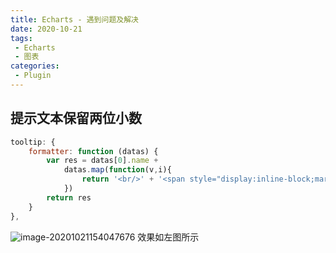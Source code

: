 ```yaml
---
title: Echarts - 遇到问题及解决
date: 2020-10-21
tags:
 - Echarts
 - 图表
categories: 
 - Plugin
---
```


## 提示文本保留两位小数

```js
tooltip: {
    formatter: function (datas) {
        var res = datas[0].name + 
            datas.map(function(v,i){
                return '<br/>' + '<span style="display:inline-block;margin-right:5px;border-radius:10px;width:10px;height:10px;background-color:' + datas[i].color + ';"></span>' + v.seriesName +':' +formatValue(v.value)
            })
        return res
    }
},
```

![image-20201021154047676](https://gitee.com/xuyiling/gopic/raw/master/img/20201021154054.png)  效果如左图所示